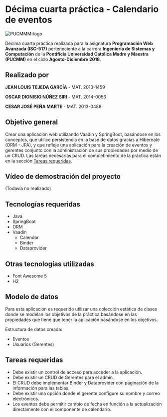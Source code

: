 # Décima cuarta práctica - Calendario de eventos

![PUCMMM-logo](https://i.imgur.com/9eEIci9.png)

Décima cuarta práctica realizada para la asignatura **Programación Web Avanzada (ISC-517)** perteneciente a la carrera **Ingeniería de Sistemas y Computación** de la **Pontificia Universidad Católica Madre y Maestra (PUCMM)** en el ciclo **Agosto-Diciembre 2018**.

## Realizado por

**JEAN LOUIS TEJEDA GARCÍA** -  MAT. 2013-1459

**OSCAR DIONISIO NÚÑEZ SIRI** -  MAT. 2014-0056

**CESAR JOSÉ PEÑA MARTE** - MAT. 2013-0488

## Objetivo general
Crear una aplicación web utilizando Vaadin y SpringBoot, basándose en los conceptos, que utilice persistencia en la base de datos gracias a Hibernate (ORM - JPA), y que refleje una aplicación para la creación de eventos y gerentes conjunto con la administración de sus propiedades por medio de un CRUD. Las tareas necesarias para el completimiento de la práctica están en la sección [Tareas requeridas](#tareas-requeridas).

## Vídeo de demostración del proyecto

(Todavía no realizado)

## Tecnologías requeridas

- Java
- SpringBoot
- ORM
- Vaadin
  - Calendar
  - Binder
  - Dataprovider

## Otras tecnologías utilizadas

- Font Awesome 5
- H2

## Modelo de datos
Para esta aplicación es requerido utilizar una colección estática de clases donde se modelan los objetivos de la práctica basándose en las propiedades que tiene que tener la aplicación basándose en los objetivos. 

Estructura de datos creada:
- Eventos
- Usuarios (Gerentes)

## Tareas requeridas

- Debe existir un control de acceso para acceder a la aplicación.
- Debe existir un CRUD de Gerentes para el admin.
- El CRUD debe implementar Binder y Dataprovider con paginación de la información para las tablas.
- Debe existir una opción donde el gerente configure su nombre y correo electrónicos.
- Los eventos debe permitir cambio de fecha en función a la actualización directamente con el componente de calendario.
